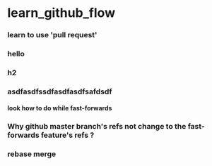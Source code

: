 # learn_github_flow

### learn to use 'pull request'

### hello

### h2

### asdfasdfssdfasdfasdfsafdsdf

#### look how to do while fast-forwards

### Why github master branch's refs not change to the fast-forwards feature's refs ? 

### rebase merge
